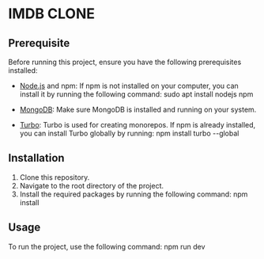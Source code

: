 # IMDB CLONE

## Prerequisite

Before running this project, ensure you have the following prerequisites installed:

- [Node.js](https://nodejs.org/) and npm: If npm is not installed on your computer, you can install it by running the following command: sudo apt install nodejs npm

- [MongoDB](https://www.mongodb.com/): Make sure MongoDB is installed and running on your system.

- [Turbo](https://turbo.fyi/): Turbo is used for creating monorepos. If npm is already installed, you can install Turbo globally by running: npm install turbo --global

## Installation

1. Clone this repository.
2. Navigate to the root directory of the project.
3. Install the required packages by running the following command: npm install


## Usage

To run the project, use the following command: npm run dev